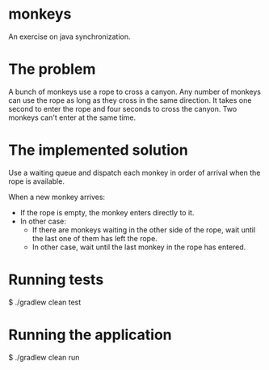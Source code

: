# monkeys

An exercise on java synchronization.

# The problem

A bunch of monkeys use a rope to cross a canyon. Any number of monkeys can use the rope 
as long as they cross in the same direction. It takes one second to enter the rope and
four seconds to cross the canyon. Two monkeys can't enter at the same time. 

# The implemented solution

Use a waiting queue and dispatch each monkey in order of arrival when the rope is available.

When a new monkey arrives:

  - If the rope is empty, the monkey enters directly to it.
  - In other case:
    - If there are monkeys waiting in the other side of the rope, wait until the last one of them 
      has left the rope.
    - In other case, wait until the last monkey in the rope has entered.

# Running tests

  $ ./gradlew clean test
  
# Running the application

  $ ./gradlew clean run


